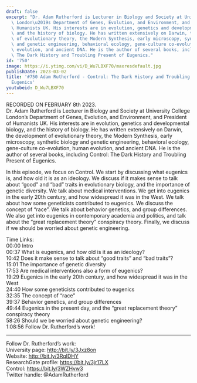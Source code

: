 ```yaml
---
draft: false
excerpt: "Dr. Adam Rutherford is Lecturer in Biology and Society at University College\
  \ London\u2019s Department of Genes, Evolution, and Environment, and President of\
  \ Humanists UK. His interests are in evolution, genetics and developmental biology,\
  \ and the history of biology. He has written extensively on Darwin, the development\
  \ of evolutionary theory, the Modern Synthesis, early microscopy, synthetic biology\
  \ and genetic engineering, behavioral ecology, gene-culture co-evolution, human\
  \ evolution, and ancient DNA. He is the author of several books, including Control:\
  \ The Dark History and Troubling Present of Eugenics."
id: '750'
image: https://i.ytimg.com/vi/D_Wu7LBXF70/maxresdefault.jpg
publishDate: 2023-03-02
title: '#750 Adam Rutherford - Control: The Dark History and Troubling Present of
  Eugenics'
youtubeid: D_Wu7LBXF70
---
```

<div class="timelinks">

RECORDED ON FEBRUARY 8th 2023.  
Dr. Adam Rutherford is Lecturer in Biology and Society at University College London’s Department of Genes, Evolution, and Environment, and President of Humanists UK. His interests are in evolution, genetics and developmental biology, and the history of biology. He has written extensively on Darwin, the development of evolutionary theory, the Modern Synthesis, early microscopy, synthetic biology and genetic engineering, behavioral ecology, gene-culture co-evolution, human evolution, and ancient DNA. He is the author of several books, including Control: The Dark History and Troubling Present of Eugenics.

In this episode, we focus on Control. We start by discussing what eugenics is, and how old it is as an ideology. We discuss if it makes sense to talk about “good” and “bad” traits in evolutionary biology, and the importance of genetic diversity. We talk about medical interventions. We get into eugenics in the early 20th century, and how widespread it was in the West. We talk about how some geneticists contributed to eugenics. We discuss the concept of “race”. We talk about behavior genetics, and group differences. We also get into eugenics in contemporary academia and politics, and talk about the “great replacement theory” conspiracy theory. Finally, we discuss if we should be worried about genetic engineering.

Time Links:  
<time>00:00</time> Intro  
<time>00:37</time> What is eugenics, and how old is it as an ideology?  
<time>10:42</time> Does it make sense to talk about “good traits” and “bad traits”?  
<time>15:01</time> The importance of genetic diversity  
<time>17:53</time> Are medical interventions also a form of eugenics?  
<time>19:29</time> Eugenics in the early 20th century, and how widespread it was in the West  
<time>24:40</time> How some geneticists contributed to eugenics  
<time>32:35</time> The concept of “race”  
<time>39:37</time> Behavior genetics, and group differences  
<time>49:44</time> Eugenics in the present day, and the “great replacement theory” conspiracy theory  
<time>58:26</time> Should we be worried about genetic engineering?  
<time>1:08:56</time> Follow Dr. Rutherford’s work!

---

Follow Dr. Rutherford’s work:  
University page: http://bit.ly/3Jxz8on  
Website: http://bit.ly/3RqIDHY  
ResearchGate profile: https://bit.ly/3jr17LX  
Control: https://bit.ly/3WZHvw3  
Twitter handle: @AdamRutherford
</div>

